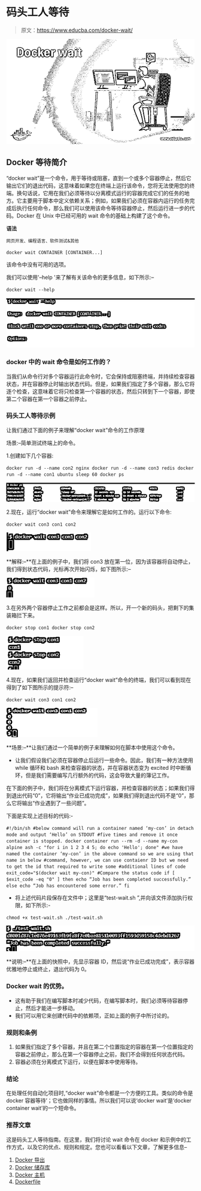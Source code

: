 # 码头工人等待

> 原文：<https://www.educba.com/docker-wait/>

![Docker-wait](img/4805fe872a1376728572b427b6c3ac4d.png)



## Docker 等待简介

“docker wait”是一个命令，用于等待或阻塞，直到一个或多个容器停止，然后它输出它们的退出代码，这意味着如果您在终端上运行该命令，您将无法使用您的终端。换句话说，它用在我们必须等待以分离模式运行的容器完成它们的任务的地方。它主要用于脚本中定义依赖关系；例如，如果我们必须在容器内运行的任务完成后执行任何命令，那么我们可以使用该命令等待容器停止，然后运行进一步的代码。Docker 在 Unix 中已经可用的 wait 命令的基础上构建了这个命令。

**语法**

<small>网页开发、编程语言、软件测试&其他</small>

`docker wait CONTAINER [CONTAINER...]`

该命令中没有可用的选项。

我们可以使用'–help '来了解有关该命令的更多信息，如下所示:–

`docker wait --help`

![Docker wait output 1](img/4ad7f32505f83e5c412ae43a0875caab.png)



### docker 中的 wait 命令是如何工作的？

当我们从命令行对多个容器运行此命令时，它会保持或阻塞终端，并持续检查容器状态，并在容器停止时输出状态代码。但是，如果我们指定了多个容器，那么它将逐个检查，这意味着它将只检查第一个容器的状态，然后只转到下一个容器，即使第二个容器在第一个容器之前停止。

### 码头工人等待示例

让我们通过下面的例子来理解“docker wait”命令的工作原理

场景:–简单测试终端上的命令。

1.创建如下几个容器:

`docker run -d --name con2 nginx
docker run -d --name con3 redis
docker run -d --name con1 ubuntu sleep 60
docker ps`

![Docker wait output 2](img/d1c2d139f32cca640714e8296d9df5b6.png)



2.现在，运行“docker wait”命令来理解它是如何工作的。运行以下命令:

`docker wait con3 con1 con2`

![Docker wait output 3](img/9a7e9a08314db0261829eb1b869750c3.png)



**解释:–**在上面的例子中，我们将 con3 放在第一位，因为该容器将自动停止，我们得到状态代码，光标再次开始闪烁，如下图所示:–

![output 4](img/4593382008d50143a49fee72adcf24ea.png)



3.在另外两个容器停止工作之前都会是这样。所以，开一个新的码头，把剩下的集装箱拦下来。

`docker stop con1
docker stop con2`

![output 5](img/c5bd5e1b00209d7b18d4ed1cb5bd35d0.png)



4.现在，如果我们返回并检查运行“docker wait”命令的终端，我们可以看到现在得到了如下图所示的提示符:–

`docker wait con3 con1 con2`

![output 6](img/3f8c064c849c330bc7562dcb78638ce0.png)



**场景:–**让我们通过一个简单的例子来理解如何在脚本中使用这个命令。

*   让我们假设我们必须在容器停止后运行一些命令。因此，我们有一种方法使用 while 循环和 bash 来检查容器的状态，并在容器状态变为 excited 时中断循环，但是我们需要编写几行额外的代码，这会导致大量的簿记工作。

在下面的例子中，我们将在分离模式下运行容器，并检查容器的状态；如果我们得到退出代码“0”，它将输出“作业已成功完成”，如果我们得到退出代码不是“0”，那么它将输出“作业遇到了一些问题”。

下面是实现上述目标的代码:-

`#!/bin/sh
#below command will run a container named ‘my-con’ in detach mode and output ‘Hello’ on STDOUT #five times and remove it once container is stopped.
docker container run --rm -d --name my-con alpine ash -c "for i in 1 2 3 4 5; do echo 'Hello'; done"
#we have named the container ‘my-con’ in the above command so we are using that name in below #command, however, we can use contaienr ID but we need to get the id that required to write some #additional lines of code
exit_code="$(docker wait my-con)"
#Compare the status code
if [ $exit_code -eq "0" ] then
echo “Job has been completed successfully.”
else
echo “Job has encountered some error.”
fi`

*   将上述代码片段保存在文件中；这里是“test-wait.sh ”,并向该文件添加执行权限，如下所示:-

`chmod +x test-wait.sh
./test-wait.sh`

![output 7](img/21966004f6a4c00ad1e251adc3fab950.png)



**说明:–**在上面的快照中，先显示容器 ID，然后说“作业已成功完成”，表示容器优雅地停止或终止，退出代码为 0。

### Docker wait 的优势。

*   这有助于我们在编写脚本时减少代码，在编写脚本时，我们必须等待容器停止，然后才能进一步移动。
*   我们可以用它来创建代码中的依赖项，正如上面的例子中所讨论的。

### 规则和条例

1.  如果我们指定了多个容器，并且在第二个位置指定的容器在第一个位置指定的容器之前停止，那么在第一个容器停止之前，我们不会得到任何状态代码。
2.  容器必须在分离模式下运行，以便在脚本中使用等待。

### 结论

在处理任何自动化项目时,“docker wait”命令都是一个方便的工具。类似的命令是 docker 容器等待’；它也做同样的事情。所以我们可以说‘docker wait’是‘docker container wait’的一个短命令。

### 推荐文章

这是码头工人等待指南。在这里，我们将讨论 wait 命令在 docker 和示例中的工作方式，以及它的优点、规则和规定。您也可以看看以下文章，了解更多信息–

1.  [Docker 导出](https://www.educba.com/docker-export/)
2.  [Docker 储存库](https://www.educba.com/docker-repositories/)
3.  [Docker 主机](https://www.educba.com/docker-hosts/)
4.  [Dockerfile](https://www.educba.com/dockerfile/)





